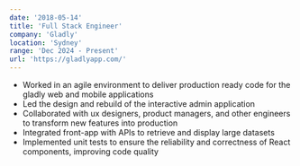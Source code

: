 ```yaml
---
date: '2018-05-14'
title: 'Full Stack Engineer'
company: 'Gladly'
location: 'Sydney'
range: 'Dec 2024 - Present'
url: 'https://gladlyapp.com/'
---
```


- Worked in an agile environment to deliver production ready code for the gladly web and mobile applications
- Led the design and rebuild of the interactive admin application
- Collaborated with ux designers, product managers, and other engineers to transform new features into production
- Integrated front-app with APIs to retrieve and display large datasets
- Implemented unit tests to ensure the reliability and correctness of React components, improving code quality
